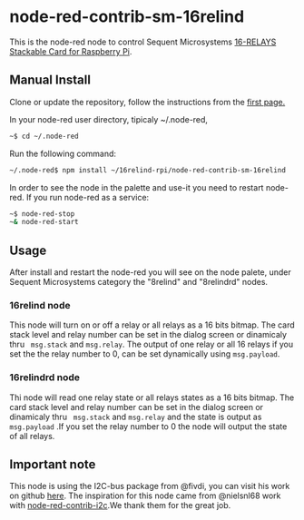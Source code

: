 # node-red-contrib-sm-16relind

This is the node-red node to control Sequent Microsystems [16-RELAYS Stackable Card for Raspberry Pi](https://sequentmicrosystems.com/collections/all-io-cards/products/sixteen-relays-8-layer-stackable-hat-br-for-raspberry-pi).

## Manual Install

Clone or update the repository, follow the instructions from the [first page.](https://github.com/SequentMicrosystems/16relind-rpi)

In your node-red user directory, tipicaly ~/.node-red,

```bash
~$ cd ~/.node-red
```

Run the following command:

```bash
~/.node-red$ npm install ~/16relind-rpi/node-red-contrib-sm-16relind
```

In order to see the node in the palette and use-it you need to restart node-red. If you run node-red as a service:
 ```bash
 ~$ node-red-stop
 ~& node-red-start
 ```

## Usage

After install and restart the node-red you will see on the node palete, under Sequent Microsystems category the "8relind" and "8relindrd" nodes.

### 16relind node
This node will turn on or off a relay or all relays as a 16 bits bitmap. The card stack level and relay number can be set in the dialog screen or dinamicaly thru ``` msg.stack``` and ``` msg.relay ```. The output of one relay or all 16 relays if you set the the relay number to 0, can be set dynamically using  ``` msg.payload ```.

### 16relindrd node
Thi node will read one relay state or all relays states as a 16 bits bitmap. The card stack level and relay number can be set in the dialog screen or dinamicaly thru ``` msg.stack``` and ``` msg.relay ``` and the state is output as  ``` msg.payload ``` .If you set the relay number to 0 the node will output the state of all relays.

## Important note

This node is using the I2C-bus package from @fivdi, you can visit his work on github [here](https://github.com/fivdi/i2c-bus). 
The inspiration for this node came from @nielsnl68 work with [node-red-contrib-i2c](https://github.com/nielsnl68/node-red-contrib-i2c).We thank them for the great job.
